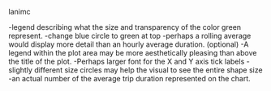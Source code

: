 lanimc

-legend describing what the size and transparency of the color green represent.
-change blue circle to green at top 
-perhaps a rolling average would display more detail than an hourly average duration. (optional)
-A legend within the plot area may be more aesthetically pleasing than above the title of the plot. 
-Perhaps larger font for the X and Y axis tick labels
-slightly different size circles may help the visual to see the entire shape size
-an actual number of the average trip duration represented on the chart.